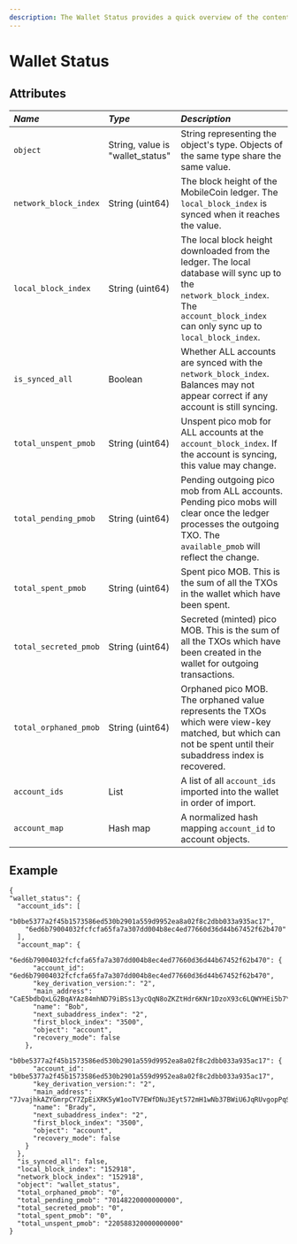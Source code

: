 ```yaml
---
description: The Wallet Status provides a quick overview of the contents of the wallet.
---
```


# Wallet Status

## Attributes

| _Name_ | _Type_ | _Description_ |
| :--- | :--- | :--- |
| `object` | String, value is "wallet\_status" | String representing the object's type. Objects of the same type share the same value. |
| `network_block_index` | String \(uint64\) | The block height of the MobileCoin ledger. The `local_block_index` is synced when it reaches the value. |
| `local_block_index` | String \(uint64\) | The local block height downloaded from the ledger. The local database will sync up to the `network_block_index`. The `account_block_index` can only sync up to `local_block_index`. |
| `is_synced_all` | Boolean | Whether ALL accounts are synced with the `network_block_index`. Balances may not appear correct if any account is still syncing. |
| `total_unspent_pmob` | String \(uint64\) | Unspent pico mob for ALL accounts at the `account_block_index`. If the account is syncing, this value may change. |
| `total_pending_pmob` | String \(uint64\) | Pending outgoing pico mob from ALL accounts. Pending pico mobs will clear once the ledger processes the outgoing TXO. The `available_pmob` will reflect the change. |
| `total_spent_pmob` | String \(uint64\) | Spent pico MOB. This is the sum of all the TXOs in the wallet which have been spent. |
| `total_secreted_pmob` | String \(uint64\) | Secreted \(minted\) pico MOB. This is the sum of all the TXOs which have been created in the wallet for outgoing transactions. |
| `total_orphaned_pmob` | String \(uint64\) | Orphaned pico MOB. The orphaned value represents the TXOs which were view-key matched, but which can not be spent until their subaddress index is recovered. |
| `account_ids` | List | A list of all `account_ids` imported into the wallet in order of import. |
| `account_map` | Hash map | A normalized hash mapping `account_id` to account objects. |

## ​Example

```text
{
"wallet_status": {
  "account_ids": [
    "b0be5377a2f45b1573586ed530b2901a559d9952ea8a02f8c2dbb033a935ac17",
    "6ed6b79004032fcfcfa65fa7a307dd004b8ec4ed77660d36d44b67452f62b470"
  ],
  "account_map": {
    "6ed6b79004032fcfcfa65fa7a307dd004b8ec4ed77660d36d44b67452f62b470": {
      "account_id": "6ed6b79004032fcfcfa65fa7a307dd004b8ec4ed77660d36d44b67452f62b470",
      "key_derivation_version:": "2",
      "main_address": "CaE5bdbQxLG2BqAYAz84mhND79iBSs13ycQqN8oZKZtHdr6KNr1DzoX93c6LQWYHEi5b7YLiJXcTRzqhDFB563Kr1uxD6iwERFbw7KLWA6",
      "name": "Bob",
      "next_subaddress_index": "2",
      "first_block_index": "3500",
      "object": "account",
      "recovery_mode": false
    },
    "b0be5377a2f45b1573586ed530b2901a559d9952ea8a02f8c2dbb033a935ac17": {
      "account_id": "b0be5377a2f45b1573586ed530b2901a559d9952ea8a02f8c2dbb033a935ac17",
      "key_derivation_version:": "2",
      "main_address": "7JvajhkAZYGmrpCY7ZpEiXRK5yW1ooTV7EWfDNu3Eyt572mH1wNb37BWiU6JqRUvgopPqSVZRexhXXpjF3wqLQR7HaJrcdbHmULujgFmzav",
      "name": "Brady",
      "next_subaddress_index": "2",
      "first_block_index": "3500",
      "object": "account",
      "recovery_mode": false
    }
  },
  "is_synced_all": false,
  "local_block_index": "152918",
  "network_block_index": "152918",
  "object": "wallet_status",
  "total_orphaned_pmob": "0",
  "total_pending_pmob": "70148220000000000",
  "total_secreted_pmob": "0",
  "total_spent_pmob": "0",
  "total_unspent_pmob": "220588320000000000"
}
```

